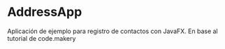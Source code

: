 # AddressApp
Aplicación de ejemplo para registro de contactos con JavaFX. En base al tutorial de code.makery 

